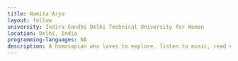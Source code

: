 ```yaml
---
title: Namita Arya
layout: fellow
university: Indira Gandhi Delhi Technical University for Women
location: Delhi, India
programming-languages: NA
description: A homosapian who loves to explore, listen to music, read novels and build projects in different tech stacks :)
---
```

